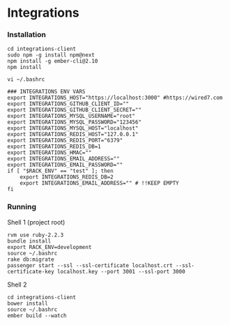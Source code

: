 # Integrations


### Installation
    
    cd integrations-client
    sudo npm -g install npm@next
    npm install -g ember-cli@2.10
    npm install

    vi ~/.bashrc
    
    ### INTEGRATIONS ENV VARS
    export INTEGRATIONS_HOST="https://localhost:3000" #https://wired7.com
    export INTEGRATIONS_GITHUB_CLIENT_ID=""
    export INTEGRATIONS_GITHUB_CLIENT_SECRET=""
    export INTEGRATIONS_MYSQL_USERNAME="root"
    export INTEGRATIONS_MYSQL_PASSWORD="123456"
    export INTEGRATIONS_MYSQL_HOST="localhost"
    export INTEGRATIONS_REDIS_HOST="127.0.0.1"
    export INTEGRATIONS_REDIS_PORT="6379"
    export INTEGRATIONS_REDIS_DB=1
    export INTEGRATIONS_HMAC=""
    export INTEGRATIONS_EMAIL_ADDRESS=""
    export INTEGRATIONS_EMAIL_PASSWORD=""
    if [ "$RACK_ENV" == "test" ]; then
        export INTEGRATIONS_REDIS_DB=2
        export INTEGRATIONS_EMAIL_ADDRESS="" # !!KEEP EMPTY
    fi  

### Running

Shell 1 (project root)

    rvm use ruby-2.2.3
    bundle install
    export RACK_ENV=development
    source ~/.bashrc
    rake db:migrate
    passenger start --ssl --ssl-certificate localhost.crt --ssl-certificate-key localhost.key --port 3001 --ssl-port 3000 

Shell 2

    cd integrations-client
    bower install
    source ~/.bashrc
    ember build --watch
